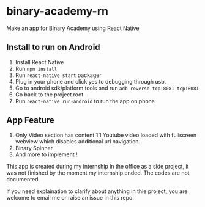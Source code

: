 # binary-academy-rn
Make an app for Binary Academy using React Native

## Install to run on Android
1. Install React Native
2. Run `npm install`
3. Run `react-native start` packager
4. Plug in your phone and click yes to debugging through usb.
5. Go to android sdk/platform tools and run `adb reverse tcp:8081 tcp:8081`
6. Go back to the project root.
7. Run `react-native run-android` to run the app on phone

## App Feature
1. Only Video section has content
1.1 Youtube video loaded with fullscreen webview which disables additional url navigation.
2. Binary Spinner
3. And more to implement !

This app is created during my internship in the office as a side project, it was not finished by the moment my internship ended. The codes are not documented.

If you need explaination to clarify about anything in thie project, you are welcome to email me or raise an issue in this repo.
